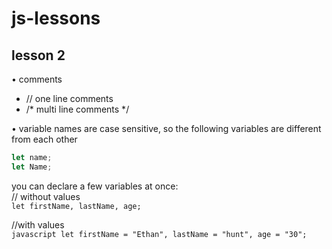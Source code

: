 # js-lessons

## lesson 2
• comments
- // one line comments
- /* multi line comments */

• variable names are case sensitive, so the following variables are different from each other
```javascript
let name;
let Name;
```

you can declare a few variables at once:<br />
// without values<br />
```let firstName, lastName, age;```

//with values<br />
```javascript let firstName = "Ethan", lastName = "hunt", age = "30";```
